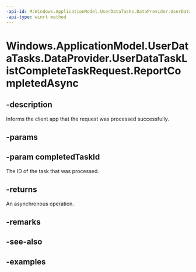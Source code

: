 ```yaml
---
-api-id: M:Windows.ApplicationModel.UserDataTasks.DataProvider.UserDataTaskListCompleteTaskRequest.ReportCompletedAsync(System.String)
-api-type: winrt method
---
```


<!-- Method syntax.
public IAsyncAction UserDataTaskListCompleteTaskRequest.ReportCompletedAsync(String completedTaskId)
-->

# Windows.ApplicationModel.UserDataTasks.DataProvider.UserDataTaskListCompleteTaskRequest.ReportCompletedAsync

## -description
Informs the client app that the request was processed successfully.

## -params

## -param completedTaskId
The ID of the task that was processed.

## -returns
An asynchronous operation.

## -remarks

## -see-also

## -examples
